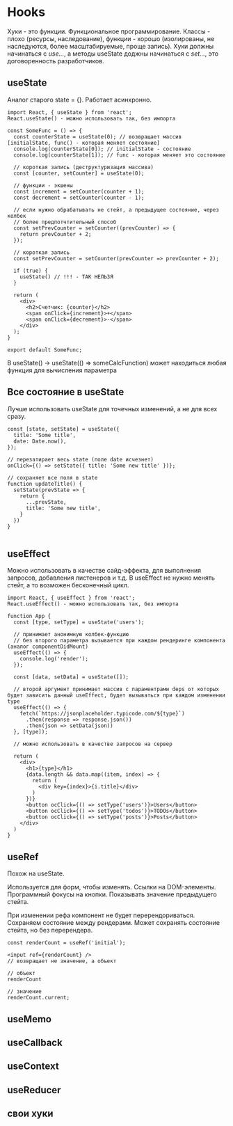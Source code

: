 # Hooks

Хуки - это функции. Функциональное программирование. Классы - плохо (ресурсы, наследование), функции - хорошо (изолированы, не наследуются, более масштабируемые, проще запись). Хуки должны начинаться с *use...*, a методы useState доджны начинаться с *set...*, это договоренность разработчиков.

## useState

Аналог старого state = {}. Работает асинхронно.

```tsx
import React, { useState } from 'react';
React.useState() - можно использовать так, без импорта

const SomeFunc = () => {
  const counterState = useState(0); // возвращает массив [initialState, func() - которая меняет состояние]
  console.log(counterState[0]); // initialState - состояние
  console.log(counterState[1]); // func - которая меняет это состояние

  // короткая запись (деструктуризация массива)
  const [counter, setCounter] = useState(0);

  // функции - экшены
  const increment = setCounter(counter + 1);
  const decrement = setCounter(counter - 1);

  // если нужно обрабатывать не стейт, а предыдущее состояние, через колбек
  // более предпотчтительный способ
  const setPrevCounter = setCounter((prevCounter) => {
    return prevCounter + 2;
  });

  // короткая запись
  const setPrevCounter = setCounter(prevCounter => prevCounter + 2);

  if (true) {
    useState() // !!! - ТАК НЕЛЬЗЯ
  }

  return (
    <div>
      <h2>Счетчик: {counter}</h2>
      <span onClick={increment}>+</span>
      <span onClick={decrement}>-</span>
    </div>
  );
}

export default SomeFunc;
```

В useState() -> useState(() => someCalcFunction) может находиться любая функция для вычисления параметра


## Все состояние в useState

Лучше использовать useState для точечных изменений, а не для всех сразу.

```tsx
const [state, setState] = useState({
  title: 'Some title',
  date: Date.now(),
});

// перезатирает весь state (поле date исчезнет)
onClick={() => setState({ title: 'Some new title' })};

// сохраняет все поля в state
function updateTitle() {
  setState(prevState => {
    return {
      ...prevState,
      title: 'Some new title',
    }
  })
}


```

## useEffect

Можно использовать в качестве сайд-эффекта, для выполнения запросов, добавления листенеров и т.д. В useEffect не нужно менять стейт, а то возможен бесконечный цикл.

```tsx
import React, { useEffect } from 'react';
React.useEffect() - можно использовать так, без импорта

function App {
  const [type, setType] = useState('users');

  // принимает анонимную колбек-функцию
  // без второго параметра вызывается при каждом рендеринге компонента (аналог componentDidMount)
  useEffect(() => {
    console.log('render');
  });

  const [data, setData] = useState([]);

  // второй аргумент принимает массив с параментрами deps от которых будет зависить данный useEffect, будет вызываться при каждом изменении type
  useEffect(() => {
    fetch(`https://jsonplaceholder.typicode.com/${type}`)
      .then(response => response.json())
      .then(json => setData(json))
  }, [type]);

  // можно использовать в качестве запросов на сервер

  return (
    <div>
      <h1>{type}</h1>
      {data.length && data.map((item, index) => {
        return (
          <div key={index}>{i.title}</div>
        )
      })}
      <button ocClick={() => setType('users')}>Users</button>
      <button ocClick={() => setType('todos')}>TODOs</button>
      <button ocClick={() => setType('posts')}>Posts</button>
    </div>
  )
}
```

## useRef
Похож на useState. 

Используется для форм, чтобы изменять. Ссылки на DOM-элементы. Программный фокусы на кнопки. Показывать значение предыдущего стейта.

При изменении рефа компонент не будет перерендориваться. Сохраняем состояние между рендерами. Может сохранять состояние стейта, но без перерендера.

```tsx
const renderCount = useRef('initial');

<input ref={renderCount} />
// возвращает не значение, а объект

// объект
renderCount

// значение
renderCount.current;
```

## useMemo

## useCallback

## useContext

## useReducer

## свои хуки

